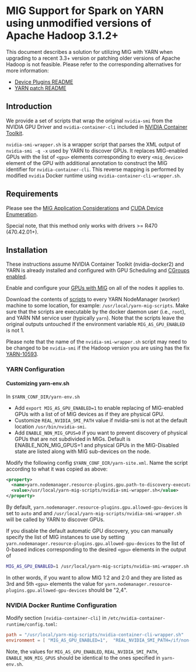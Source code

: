 # MIG Support for Spark on YARN using unmodified versions of Apache Hadoop 3.1.2+

This document describes a solution for utilizing MIG with YARN when upgrading to a recent 3.3+
version or patching older versions of Apache Hadoop is not feasible. Please refer to the corresponding
alternatives for more information:
- [Device Plugins README](../device-plugins/gpu-mig/README.md)
- [YARN patch README](../resource-types/gpu-mig/README.md)

## Introduction

We provide a set of scripts that wrap the original `nvidia-smi` from the NVIDIA GPU Driver and `nvidia-container-cli`
included in [NVIDIA Container Toolkit](https://github.com/NVIDIA/nvidia-docker).

`nvidia-smi-wrapper.sh` is a wrapper script that parses the XML output of `nvidia-smi -q -x` used by YARN
to discover GPUs. It replaces MIG-enabled GPUs with the list of `<gpu>` elements corresponding to every
`<mig_device>` element of the GPU with additional annotation to construct the MIG identifier for
`nvidia-container-cli`. This reverse mapping is performed by  modified `nvidia` Docker runtime using
`nvidia-container-cli-wrapper.sh`.

## Requirements

Please see the [MIG Application Considerations](https://docs.nvidia.com/datacenter/tesla/mig-user-guide/#app-considerations)
and [CUDA Device Enumeration](https://docs.nvidia.com/datacenter/tesla/mig-user-guide/index.html#cuda-visible-devices).

Special note, that this method only works with drivers >= R470 (470.42.01+).

## Installation

These instructions assume NVIDIA Container Toolkit (nvidia-docker2) and YARN is already installed
and configured with GPU Scheduling and
[CGroups enabled](https://hadoop.apache.org/docs/r3.1.2/hadoop-yarn/hadoop-yarn-site/UsingGpus.html).

Enable and configure your [GPUs with MIG](https://docs.nvidia.com/datacenter/tesla/mig-user-guide/index.html) on all of the nodes
it applies to.

Download the contents of [scripts](./scripts/) to every YARN NodeManager (worker) machine
to some location, for example: `/usr/local/yarn-mig-scripts`. Make sure that the scripts
are executable by the docker daemon user (i.e., `root`), and YARN NM service user (typically `yarn`). Note that the scripts
leave the original outputs untouched if the environment variable `MIG_AS_GPU_ENABLED` is not 1.

Please note that the name of the `nvidia-smi-wrapper.sh` script may need to be changed to be `nvidia-smi` if the Hadoop
version you are using has the fix [YARN-10593](https://issues.apache.org/jira/browse/YARN-10593).

### YARN Configuration
#### Customizing yarn-env.sh

In `$YARN_CONF_DIR/yarn-env.sh`
- Add `export MIG_AS_GPU_ENABLED=1` to enable replacing of MIG-enabled GPUs with a list
of of MIG devices as if they are physical GPU.
- Customize `REAL_NVIDIA_SMI_PATH` value if nvidia-smi is not at the default location
`/usr/bin/nvidia-smi`.
- Add `ENABLE_NON_MIG_GPUS=0` if you want to prevent discovery of physical GPUs that are not subdivided in MIGs.
Default is ENABLE_NON_MIG_GPUS=1 and physical GPUs in the MIG-Disabled state are listed along with MIG sub-devices on the node.

Modify the following config `$YARN_CONF_DIR/yarn-site.xml`. Name the script according to what
it was copied as above:
```xml
<property>
  <name>yarn.nodemanager.resource-plugins.gpu.path-to-discovery-executables</name>
  <value>/usr/local/yarn-mig-scripts/nvidia-smi-wrapper.sh</value>
</property>
```

By default, `yarn.nodemanager.resource-plugins.gpu.allowed-gpu-devices` is set to `auto` and
and `/usr/local/yarn-mig-scripts/nvidia-smi-wrapper.sh` will be called by YARN to discover GPUs.

If you disable the default automatic GPU discovery, you can manually
specify the list of MIG instances to use by setting
`yarn.nodemanager.resource-plugins.gpu.allowed-gpu-devices` to the list of
0-based indices corresponding to the desired `<gpu>` elements in the output of

```bash
MIG_AS_GPU_ENABLED=1 /usr/local/yarn-mig-scripts/nvidia-smi-wrapper.sh -q -x
```

In other words, if you want to allow MIG 1:2 and 2:0 and they are listed as 3rd and 5th `<gpu>`
elements the value for `yarn.nodemanager.resource-plugins.gpu.allowed-gpu-devices` should be
"2,4".

### NVIDIA Docker Runtime Configuration

Modify section `[nvidia-container-cli]` in `/etc/nvidia-container-runtime/config.toml`:
```toml
path = "/usr/local/yarn-mig-scripts/nvidia-container-cli-wrapper.sh"
environment = [ "MIG_AS_GPU_ENABLED=1",  "REAL_NVIDIA_SMI_PATH=/if/non-default/path/nvidia-smi" ]
```

Note, the values for `MIG_AS_GPU_ENABLED`, `REAL_NVIDIA_SMI_PATH`, `ENABLE_NON_MIG_GPUS` should be
identical to the ones specified in `yarn-env.sh`.

